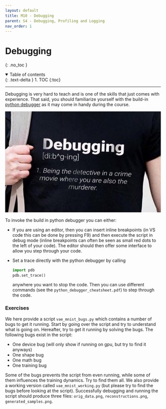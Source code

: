 ```yaml
---
layout: default
title: M10 - Debugging
parent: S4 - Debugging, Profiling and Logging
nav_order: 1
---
```


# Debugging
{: .no_toc }

<details open markdown="block">
  <summary>
    Table of contents
  </summary>
  {: .text-delta }
1. TOC
{:toc}
</details>

---

Debugging is very hard to teach and is one of the skills that just comes with experience. That said, you should
familiarize yourself with the build-in [python debugger](https://docs.python.org/3/library/pdb.html) as it may come 
in handy during the course. 

<p align="center">
  <img src="../figures/debug.jpg" width="700" title="hover text">
</p>

To invoke the build in python debugger you can either:
* If you are using an editor, then you can insert inline breakpoints (in VS code this can be done by pressing F9)
  and then execute the script in debug mode (inline breakpoints can often be seen as small red dots to the left of
  your code). The editor should then offer some interface to allow you step through your code.

* Set a trace directly with the python debugger by calling
  ```python
  import pdb
  pdb.set_trace()
  ```
  anywhere you want to stop the code. Then you can use different commands (see the `python_debugger_cheatsheet.pdf`)
  to step through the code.

### Exercises

We here provide a script `vae_mnist_bugs.py` which contains a number of bugs to get it running. Start by going over
the script and try to understand what is going on. Hereafter, try to get it running by solving the bugs. The following 
bugs exist in the script:

* One device bug (will only show if running on gpu, but try to find it anyways)
* One shape bug 
* One math bug 
* One training bug

Some of the bugs prevents the script from even running, while some of them influences the training dynamics.
Try to find them all. We also provide a working version called `vae_mnist_working.py` (but please try to find
the bugs before looking at the script). Successfully debugging and running the script should produce three files: 
`orig_data.png`, `reconstructions.png`, `generated_samples.png`. 